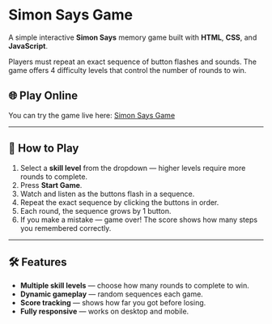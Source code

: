 # Simon Says Game

A simple interactive **Simon Says** memory game built with **HTML**, **CSS**, and **JavaScript**.

Players must repeat an exact sequence of button flashes and sounds. The game offers 4 difficulty levels that control the number of rounds to win.

## 🌐 Play Online

You can try the game live here: [Simon Says Game](https://jeffxwu.github.io/capstone-project-simon-says/)

---

## 🎯 How to Play

1. Select a **skill level** from the dropdown — higher levels require more rounds to complete.
2. Press **Start Game**.
3. Watch and listen as the buttons flash in a sequence.
4. Repeat the exact sequence by clicking the buttons in order.
5. Each round, the sequence grows by 1 button.
6. If you make a mistake — game over! The score shows how many steps you remembered correctly.

---

## 🛠 Features

- **Multiple skill levels** — choose how many rounds to complete to win.
- **Dynamic gameplay** — random sequences each game.
- **Score tracking** — shows how far you got before losing.
- **Fully responsive** — works on desktop and mobile.